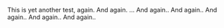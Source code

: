 This is yet another test, again.
And again.
...
And again..
And again..
And again..
And again..
And again..

